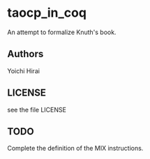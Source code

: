 taocp_in_coq
============

An attempt to formalize Knuth's book.

Authors
-------
Yoichi Hirai

LICENSE
-------
see the file LICENSE

TODO
----
Complete the definition of the MIX instructions.
